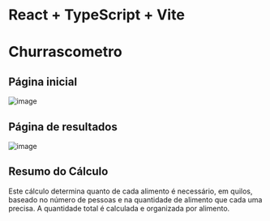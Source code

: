 # React + TypeScript + Vite

# Churrascometro

## Página inicial
![image](https://github.com/user-attachments/assets/6bfeb8e4-b74a-4fb2-89a4-e37e887a4d80)

## Página de resultados
![image](https://github.com/user-attachments/assets/046f26cd-5aa3-4064-8a14-dd9b1c96f178)

## Resumo do Cálculo

Este cálculo determina quanto de cada alimento é necessário, em quilos, baseado no número de pessoas e na quantidade de alimento que cada uma precisa. A quantidade total é calculada e organizada por alimento.
